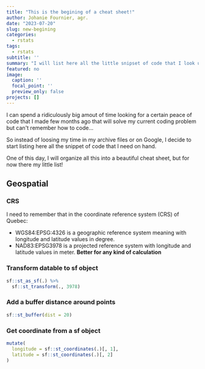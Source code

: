 ```yaml
---
title: "This is the begining of a cheat sheet!"
author: Johanie Fournier, agr. 
date: "2023-07-20"
slug: new-begining
categories:
  - rstats
tags:
  - rstats
subtitle: ''
summary: "I will list here all the little snipset of code that I look up all the time."
featured: no
image:
  caption: ''
  focal_point: ''
  preview_only: false
projects: []
---
```




I can spend a ridiculously big amout of time looking for a certain peace of code that I made few months ago that will solve my current coding problem but can't remember how to code...

So instead of loosing my time in my archive files or on Google, I decide to start listing here all the snippet of code that I need on hand.

One of this day, I will organize all this into a beautiful cheat sheet, but for now there my little list!

## Geospatial

### CRS
I need to remember that in the coordinate reference system (CRS) of Quebec:
* WGS84:EPSG:4326 is a geographic reference system meaning with longitude and latitude values in degree.
* NAD83:EPSG3978 is a projected reference system with longitude and latitude values in meter. **Better for any kind of calculation**

### Transform datable to sf object

```r
sf::st_as_sf(.) %>%
  sf::st_transform(., 3978)
```

### Add a buffer distance around points

```r
sf::st_buffer(dist = 20)
```

### Get coordinate from a sf object

```r
mutate(
  longitude = sf::st_coordinates(.)[, 1],
  latitude = sf::st_coordinates(.)[, 2]
)
```



[^1]: A little disclosure: I only recommend products I would use myself and all opinions expressed here are my own. This post may contain affiliate links that at no additional cost to you, I may earn a small commission. Thanks for your support!
